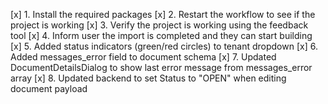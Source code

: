 [x] 1. Install the required packages
[x] 2. Restart the workflow to see if the project is working
[x] 3. Verify the project is working using the feedback tool
[x] 4. Inform user the import is completed and they can start building
[x] 5. Added status indicators (green/red circles) to tenant dropdown
[x] 6. Added messages_error field to document schema
[x] 7. Updated DocumentDetailsDialog to show last error message from messages_error array
[x] 8. Updated backend to set Status to "OPEN" when editing document payload